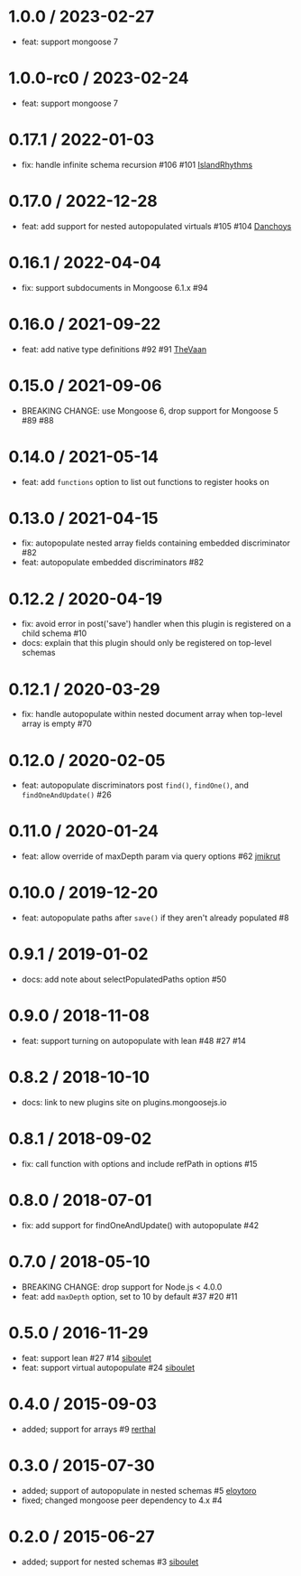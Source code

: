 1.0.0 / 2023-02-27
==================
 * feat: support mongoose 7

1.0.0-rc0 / 2023-02-24
======================
 * feat: support mongoose 7

0.17.1 / 2022-01-03
===================
 * fix: handle infinite schema recursion #106 #101 [IslandRhythms](https://github.com/IslandRhythms)

0.17.0 / 2022-12-28
===================
 * feat: add support for nested autopopulated virtuals #105 #104 [Danchoys](https://github.com/Danchoys)

0.16.1 / 2022-04-04
===================
 * fix: support subdocuments in Mongoose 6.1.x #94

0.16.0 / 2021-09-22
===================
 * feat: add native type definitions #92 #91 [TheVaan](https://github.com/TheVaan)

0.15.0 / 2021-09-06
===================
 * BREAKING CHANGE: use Mongoose 6, drop support for Mongoose 5 #89 #88

0.14.0 / 2021-05-14
===================
 * feat: add `functions` option to list out functions to register hooks on

0.13.0 / 2021-04-15
===================
 * fix: autopopulate nested array fields containing embedded discriminator #82
 * feat: autopopulate embedded discriminators #82

0.12.2 / 2020-04-19
===================
 * fix: avoid error in post('save') handler when this plugin is registered on a child schema #10
 * docs: explain that this plugin should only be registered on top-level schemas

0.12.1 / 2020-03-29
===================
 * fix: handle autopopulate within nested document array when top-level array is empty #70

0.12.0 / 2020-02-05
===================
 * feat: autopopulate discriminators post `find()`, `findOne()`, and `findOneAndUpdate()` #26

0.11.0 / 2020-01-24
===================
 * feat: allow override of maxDepth param via query options #62 [jmikrut](https://github.com/jmikrut)

0.10.0 / 2019-12-20
===================
 * feat: autopopulate paths after `save()` if they aren't already populated #8

0.9.1 / 2019-01-02
==================
 * docs: add note about selectPopulatedPaths option #50

0.9.0 / 2018-11-08
==================
 * feat: support turning on autopopulate with lean #48 #27 #14

0.8.2 / 2018-10-10
==================
 * docs: link to new plugins site on plugins.mongoosejs.io

0.8.1 / 2018-09-02
==================
 * fix: call function with options and include refPath in options #15

0.8.0 / 2018-07-01
==================
 * fix: add support for findOneAndUpdate() with autopopulate #42

0.7.0 / 2018-05-10
==================
 * BREAKING CHANGE: drop support for Node.js < 4.0.0
 * feat: add `maxDepth` option, set to 10 by default #37 #20 #11

0.5.0 / 2016-11-29
==================
 * feat: support lean #27 #14 [siboulet](https://github.com/siboulet)
 * feat: support virtual autopopulate #24 [siboulet](https://github.com/siboulet)

0.4.0 / 2015-09-03
==================
 * added; support for arrays #9 [rerthal](https://github.com/rerthal)

0.3.0 / 2015-07-30
==================
 * added; support of autopopulate in nested schemas #5 [eloytoro](https://github.com/eloytoro)
 * fixed; changed mongoose peer dependency to 4.x #4

0.2.0 / 2015-06-27
==================
 * added; support for nested schemas #3 [siboulet](https://github.com/siboulet)
